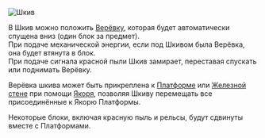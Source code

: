 ![Шкив](block:betterwithmods:single_machine@1)

В Шкив можно положить [Верёвку](../items/rope.md), которая будет автоматически спущена вниз (один блок за предмет).  
При подаче механической энергии, если под Шкивом была Верёвка, она будет втянута в блок.  
При подаче сигнала красной пыли Шкив замирает, переставая спускать или поднимать Верёвку.  

Верёвка шкива может быть прикреплена к [Платформе](platform.md) или [Железной стене](iron_wall.md) при помощи [Якоря](anchor.md), позволяя Шкиву перемещать все присоединённые к Якорю Платформы.

Некоторые блоки, включая красную пыль и рельсы, будут сдвинуты вместе с Платформами.
